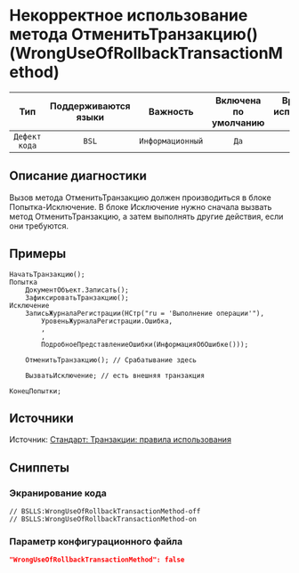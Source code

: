 # Некорректное использование метода ОтменитьТранзакцию() (WrongUseOfRollbackTransactionMethod)

| Тип | Поддерживаются<br/>языки | Важность | Включена<br/>по умолчанию | Время на<br/>исправление (мин) | Тэги |
| :-: | :-: | :-: | :-: | :-: | :-: |
| `Дефект кода` | `BSL` | `Информационный` | `Да` | `1` | `error`<br/>`standard` |

<!-- Блоки выше заполняются автоматически, не трогать -->
## Описание диагностики
<!-- Описание диагностики заполняется вручную. Необходимо понятным языком описать смысл и схему работу -->
Вызов метода ОтменитьТранзакцию должен производиться в блоке Попытка-Исключение. 
В блоке Исключение нужно сначала вызвать метод ОтменитьТранзакцию, а затем выполнять другие действия, если они требуются.
## Примеры
<!-- В данном разделе приводятся примеры, на которые диагностика срабатывает, а также можно привести пример, как можно исправить ситуацию -->
```
НачатьТранзакцию();
Попытка
    ДокументОбъект.Записать();
    ЗафиксироватьТранзакцию();
Исключение
    ЗаписьЖурналаРегистрации(НСтр("ru = 'Выполнение операции'"),
        УровеньЖурналаРегистрации.Ошибка,
        ,
        ,
        ПодробноеПредставлениеОшибки(ИнформацияОбОшибке()));

    ОтменитьТранзакцию(); // Срабатывание здесь

    ВызватьИсключение; // есть внешняя транзакция

КонецПопытки;
```
## Источники
<!-- Необходимо указывать ссылки на все источники, из которых почерпнута информация для создания диагностики -->
<!-- Примеры источников

* Источник: [Стандарт: Тексты модулей](https://its.1c.ru/db/v8std#content:456:hdoc)
* Полезная информаця: [Отказ от использования модальных окон](https://its.1c.ru/db/metod8dev#content:5272:hdoc)
* Источник: [Cognitive complexity, ver. 1.4](https://www.sonarsource.com/docs/CognitiveComplexity.pdf) -->
Источник: [Стандарт: Транзакции: правила использования](https://its.1c.ru/db/v8std#content:783:hdoc:_top)

## Сниппеты

<!-- Блоки ниже заполняются автоматически, не трогать -->
### Экранирование кода

```bsl
// BSLLS:WrongUseOfRollbackTransactionMethod-off
// BSLLS:WrongUseOfRollbackTransactionMethod-on
```

### Параметр конфигурационного файла

```json
"WrongUseOfRollbackTransactionMethod": false
```
